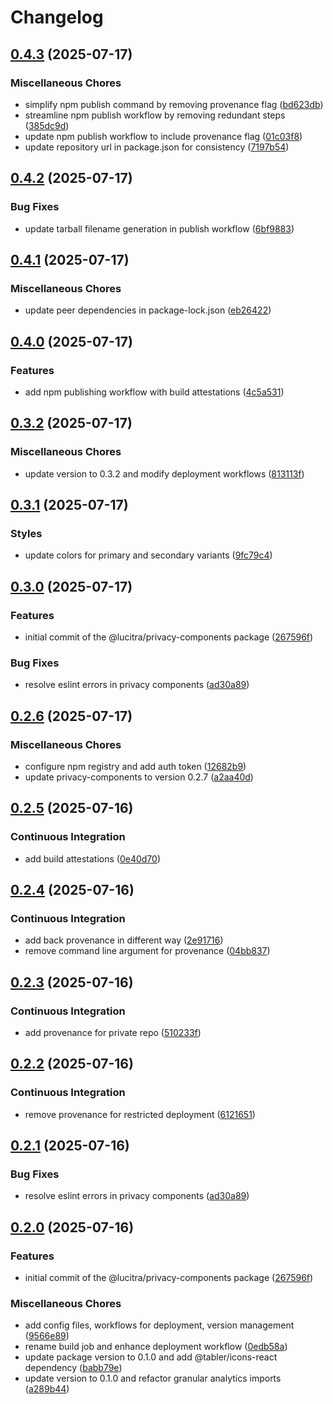 # Changelog

## [0.4.3](https://github.com/lucitra/lucitra-privacy-components/compare/privacy-components-v0.4.2...privacy-components-v0.4.3) (2025-07-17)


### Miscellaneous Chores

* simplify npm publish command by removing provenance flag ([bd623db](https://github.com/lucitra/lucitra-privacy-components/commit/bd623db33785800186e0c7dbdb462fe43462f631))
* streamline npm publish workflow by removing redundant steps ([385dc9d](https://github.com/lucitra/lucitra-privacy-components/commit/385dc9d35576cb3c7f2d8ead2ab7003e4b69ffcb))
* update npm publish workflow to include provenance flag ([01c03f8](https://github.com/lucitra/lucitra-privacy-components/commit/01c03f8dcd29b18a50b4b72fc884cb95dc05dec5))
* update repository url in package.json for consistency ([7197b54](https://github.com/lucitra/lucitra-privacy-components/commit/7197b5473d92ba66ac2fd9af75d3dcfe3bb0d065))

## [0.4.2](https://github.com/lucitra/lucitra-privacy-components/compare/privacy-components-v0.4.1...privacy-components-v0.4.2) (2025-07-17)


### Bug Fixes

* update tarball filename generation in publish workflow ([6bf9883](https://github.com/lucitra/lucitra-privacy-components/commit/6bf9883e5ce2522367391fc834ae8765fd0a328a))

## [0.4.1](https://github.com/lucitra/lucitra-privacy-components/compare/privacy-components-v0.4.0...privacy-components-v0.4.1) (2025-07-17)


### Miscellaneous Chores

* update peer dependencies in package-lock.json ([eb26422](https://github.com/lucitra/lucitra-privacy-components/commit/eb264225b94308d3aac482e038162e0bc58267a9))

## [0.4.0](https://github.com/lucitra/lucitra-privacy-components/compare/privacy-components-v0.3.2...privacy-components-v0.4.0) (2025-07-17)


### Features

* add npm publishing workflow with build attestations ([4c5a531](https://github.com/lucitra/lucitra-privacy-components/commit/4c5a531cd21bf1ff2ccffb079b2d5f4b2e006208))

## [0.3.2](https://github.com/lucitra/lucitra-privacy-components/compare/privacy-components-v0.3.1...privacy-components-v0.3.2) (2025-07-17)


### Miscellaneous Chores

* update version to 0.3.2 and modify deployment workflows ([813113f](https://github.com/lucitra/lucitra-privacy-components/commit/813113fa30c8f9091d0aa342edd35609252d71ce))

## [0.3.1](https://github.com/lucitra/lucitra-privacy-components/compare/privacy-components-v0.3.0...privacy-components-v0.3.1) (2025-07-17)


### Styles

* update colors for primary and secondary variants ([9fc79c4](https://github.com/lucitra/lucitra-privacy-components/commit/9fc79c4b641da7a24b63708c4ba210748d7c4a25))

## [0.3.0](https://github.com/lucitra/lucitra-privacy-components/compare/v0.2.6...v0.3.0) (2025-07-17)


### Features

* initial commit of the @lucitra/privacy-components package ([267596f](https://github.com/lucitra/lucitra-privacy-components/commit/267596f11b8761292d8c9f5176e7b245328a1a0d))


### Bug Fixes

* resolve eslint errors in privacy components ([ad30a89](https://github.com/lucitra/lucitra-privacy-components/commit/ad30a8982b16a2ae0bf9d7d47e9dfd7701cae6e6))

## [0.2.6](https://github.com/lucitra/lucitra-privacy-components/compare/privacy-components-v0.2.5...privacy-components-v0.2.6) (2025-07-17)


### Miscellaneous Chores

* configure npm registry and add auth token ([12682b9](https://github.com/lucitra/lucitra-privacy-components/commit/12682b968cb4efc7839f712d2a0e7ea7d23555f5))
* update privacy-components to version 0.2.7 ([a2aa40d](https://github.com/lucitra/lucitra-privacy-components/commit/a2aa40d97e4c146ded1fe7fd0edc1c764b38bd20))

## [0.2.5](https://github.com/lucitra/lucitra-privacy-components/compare/privacy-components-v0.2.4...privacy-components-v0.2.5) (2025-07-16)


### Continuous Integration

* add build attestations ([0e40d70](https://github.com/lucitra/lucitra-privacy-components/commit/0e40d70043370fdf4f74cd3facff18863ba2b2a6))

## [0.2.4](https://github.com/lucitra/lucitra-privacy-components/compare/privacy-components-v0.2.3...privacy-components-v0.2.4) (2025-07-16)


### Continuous Integration

* add back provenance in different way ([2e91716](https://github.com/lucitra/lucitra-privacy-components/commit/2e91716d9e7eb6497f48f95aed93697cef95cb91))
* remove command line argument for provenance ([04bb837](https://github.com/lucitra/lucitra-privacy-components/commit/04bb837e77f2bbcc246310def49f878efaf2ee40))

## [0.2.3](https://github.com/lucitra/lucitra-privacy-components/compare/privacy-components-v0.2.2...privacy-components-v0.2.3) (2025-07-16)


### Continuous Integration

* add provenance for private repo ([510233f](https://github.com/lucitra/lucitra-privacy-components/commit/510233fdafa6c52f7e2d1f9e646d8c727b2a869c))

## [0.2.2](https://github.com/lucitra/lucitra-privacy-components/compare/privacy-components-v0.2.1...privacy-components-v0.2.2) (2025-07-16)


### Continuous Integration

* remove provenance for restricted deployment ([6121651](https://github.com/lucitra/lucitra-privacy-components/commit/61216519dffd9daa0e014bdc673113c272a604fb))

## [0.2.1](https://github.com/lucitra/lucitra-privacy-components/compare/privacy-components-v0.2.0...privacy-components-v0.2.1) (2025-07-16)


### Bug Fixes

* resolve eslint errors in privacy components ([ad30a89](https://github.com/lucitra/lucitra-privacy-components/commit/ad30a8982b16a2ae0bf9d7d47e9dfd7701cae6e6))

## [0.2.0](https://github.com/lucitra/lucitra-privacy-components/compare/privacy-components-v0.1.0...privacy-components-v0.2.0) (2025-07-16)


### Features

* initial commit of the @lucitra/privacy-components package ([267596f](https://github.com/lucitra/lucitra-privacy-components/commit/267596f11b8761292d8c9f5176e7b245328a1a0d))


### Miscellaneous Chores

* add config files, workflows for deployment, version management ([9566e89](https://github.com/lucitra/lucitra-privacy-components/commit/9566e891adbcaebfd2066aa5f5e5550b50f97826))
* rename build job and enhance deployment workflow ([0edb58a](https://github.com/lucitra/lucitra-privacy-components/commit/0edb58a1fad2a0cd85a6afa2f815008239658318))
* update package version to 0.1.0 and add @tabler/icons-react dependency ([babb79e](https://github.com/lucitra/lucitra-privacy-components/commit/babb79ec29be9806085032577ebc3d0ab3a9b001))
* update version to 0.1.0 and refactor granular analytics imports ([a289b44](https://github.com/lucitra/lucitra-privacy-components/commit/a289b44a37e186b3f1a311b5c0a7e228c4bdc0c2))
